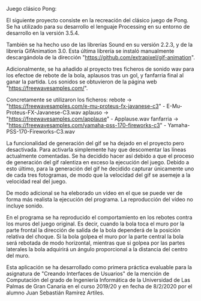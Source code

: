 ﻿Juego clásico Pong:

El siguiente proyecto consiste en la recreación del clásico juego de Pong. Se ha utilizado para su desarrollo el lenguaje Processing en su entorno de desarrollo en la versión 3.5.4.

También se ha hecho uso de las librerías Sound en su versión 2.2.3, y de la librería GifAnimation 3.0. Esta última librería se instaló manualmente descargándola de la dirección "https://github.com/extrapixel/gif-animation".

Adicionalmente, se ha añadido al proyecto tres ficheros de sonido wav para los efectoe de rebote de la bola, aplausos tras un gol, y fanfarria final al ganar la partida. Los sonidos se obtuvieron de la página web "https://freewavesamples.com/".

Concretamente se utilizaron los ficheros:
	rebote -> "https://freewavesamples.com/e-mu-proteus-fx-javanese-c3" - E-Mu-Proteus-FX-Javanese-C3.wav
	aplauso -> "https://freewavesamples.com/applause" - Applause.wav
	fanfarria -> "https://freewavesamples.com/yamaha-pss-170-fireworks-c3" - Yamaha-PSS-170-Fireworks-C3.wav

La funcionalidad de generación del gif se ha dejado en el proyecto pero desactivada. Para activarla simplemente hay que descomentar las líneas actualmente comentadas. Se ha decidido hacer así debido a que el proceso de generación del gif ralentiza en exceso la ejecución del juego. Debido a esto último, para la generación del gif he decidido capturar únicamente uno de cada tres fotogramas, de modo que la
velocidad del gif se asemeje a la velocidad real del juego.

De modo adicional se ha eleborado un vídeo en el que se puede ver de forma más realista la ejecución del programa. La reproducción del vídeo no incluye sonido.

En el programa se ha reproducido el comportamiento en los rebotes contra los muros del juego original. Es decir, cuando la bola toca el muro por la parte frontal la dirección de salida de la bola dependerá de la posición relativa del choque. Si la bola golpea el muro por la parte central la bola será rebotada de modo horizontal, mientras que si golpea por las partes laterales la bola adquirirá un ángulo proporcional a la distancia del centro del muro.

Esta aplicación se ha desarrollado como primera práctica evaluable para la asignatura de "Creando Interfaces de Usuarios" de la mención de Computación del grado de Ingeniería Informática de la Universidad de Las Palmas de Gran Canaria en el curso 2019/20 y en fecha de 8/2/2020 por el alumno Juan Sebastián Ramírez Artiles.
